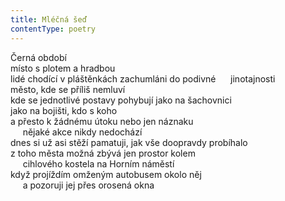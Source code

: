 ```yaml
---
title: Mléčná šeď
contentType: poetry
---
```


<section>

Černá období  
místo s plotem a hradbou  
lidé chodící v pláštěnkách zachumláni do podivné      jinotajnosti  
město, kde se příliš nemluví  
kde se jednotlivé postavy pohybují jako na šachovnici  
jako na bojišti, kdo s koho  
a přesto k žádnému útoku nebo jen náznaku  
     nějaké akce nikdy nedochází  
dnes si už asi stěží pamatuji, jak vše doopravdy probíhalo  
z toho města možná zbývá jen prostor kolem  
     cihlového kostela na Horním náměstí  
když projíždím omženým autobusem okolo něj  
     a pozoruji jej přes orosená okna

</section>
